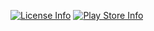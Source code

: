 [![License Info](https://img.shields.io/badge/license-Apache-blue.svg?style=flat-square)](https://github.com/TimScriptov/Disassembler) [![Play Store Info](https://img.shields.io/badge/Play_Store-v2.3-blue.svg?style=flat-square)](https://play.google.com/store/apps/details?id=com.mcal.disassembler)
